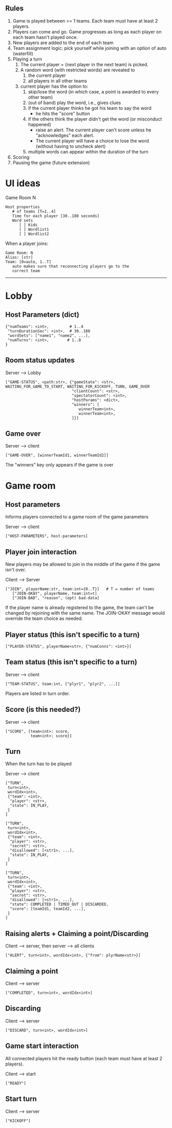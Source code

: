 Rules
-----

1. Game is played between >= 1 teams. Each team must have at least 2 players.
2. Players can come and go. Game progresses as long as each player on each team
   hasn't played once.
3. New players are added to the end of each team
4. Team assignment logic: pick yourself while joining with an option of auto (waterfill)
5. Playing a turn
   1. The current player = (next player in the next team) is picked.
   2. A random word (with restricted words) are revealed to
      1.  the current player
      2. all players in all other teams
   3. current player has the option to:
      1. skip/lose the word (in which case, a point is awarded to every other team)
      2. (out of band) play the word, i.e., gives clues
      3. if the current player thinks he got his team to say the word
           - he hits the "score" button
      4. if the others think the player didn't get the word (or misconduct happened)
           - raise an alert. The current player can't score unless he "acknowledges" each alert.
           - The current player will have a choice to lose the word (without having to uncheck alert)
      5. multiple words can appear within the duration of the turn
6. Scoring
7. Pausing the game (future extension)

# UI ideas

Game Room N
```
Host properties
   # of teams [T=1..4]
   Time for each player [30..180 seconds]
   Word sets
      [ ] Kids
      [ ] Wordlist1
      [ ] Wordlist2
```

When a player joins:
```
Game Room: N
Alias: [str]
Team: [0=auto, 1..T]
   auto makes sure that reconnecting players go to the
   correct team
```

---

# Lobby

## Host Parameters (dict)

```
{"numTeams": <int>,         # 1..4
 "turnDurationSec": <int>,  # 30..180
 "wordSets": ["name1", "name2", ...],
 "numTurns": <int>,        # 1..8
}
```

## Room status updates

Server --> Lobby

```
["GAME-STATUS", <path:str>, {"gameState": <str>,    WAITING_FOR_GAME_TO_START, WAITING_FOR_KICKOFF, TURN, GAME_OVER
                             "clientCount": <str>,
                             "spectatorCount": <int>,
                             "hostParams": <dict>,
                             "winners": [
                                winnerTeam<int>,
                                winnerTeam<int>,
                             ]}]
```

## Game over

Server --> client

```
["GAME-OVER", [winnerTeamId1, winnerTeamId2]]
```

The "winners" key only appears if the game is over

# Game room

## Host parameters

Informs players connected to a game room of the game parameters

Server --> client

```
["HOST-PARAMETERS", host-parameters]
```

## Player join interaction

New players may be allowed to join in the middle of the game if the game isn't over.

Client --> Server

```
["JOIN", playerName:str, team:int={0..T}]   # T = number of teams
   ["JOIN-OKAY", playerName, team:int=t]
   ["JOIN-BAD", "reason", (opt) bad-data]
```

   If the player name is already registered to the game, the team can't be changed
   by rejoining with the same name. The JOIN-OKAY message would override the team
   choice as needed.

## Player status (this isn't specific to a turn)

```
["PLAYER-STATUS", playerName<str>, {"numConns": <int>}]
```

## Team status (this isn't specific to a turn)

Server --> client

```
["TEAM-STATUS", team:int, ["plyr1", "plyr2", ...]]
```

Players are listed in turn order.


## Score (is this needed?)

Server --> client

```
["SCORE", {team<int>: score,
           team<int>: score}]
```

## Turn

When the turn has to be played

Server --> client
```
["TURN",
 turn<int>,
 wordIdx<int>,
 {"team": <int>,
  "player": <str>,
  "state": IN_PLAY,
 }
]

["TURN",
 turn<int>,
 wordIdx<int>,
 {"team": <int>,
  "player": <str>,
  "secret": <str>,
  "disallowed": [<str1>, ...],
  "state": IN_PLAY,
 }
]

["TURN",
 turn<int>,
 wordIdx<int>,
 {"team": <int>,
  "player": <str>,
  "secret": <str>,
  "disallowed": [<str1>, ...],
  "state": COMPLETED | TIMED_OUT | DISCARDED,
  "score": [teamId1, teamId2, ...],
 }
]
```

## Raising alerts + Claiming a point/Discarding

Client --> server, then server --> all clients

```
["ALERT", turn<int>, wordIdx<int>, {"from": plyrName<str>}]
```

## Claiming a point

Client --> server

```
["COMPLETED", turn<int>, wordIdx<int>]
```

## Discarding

Client --> server

```
["DISCARD", turn<int>, wordIdx<int>]
```


## Game start interaction

All connected players hit the ready button (each team must have at least 2 players).

Client --> start

```
["READY"]
```

## Start turn

Client --> server
```
["KICKOFF"]
```
